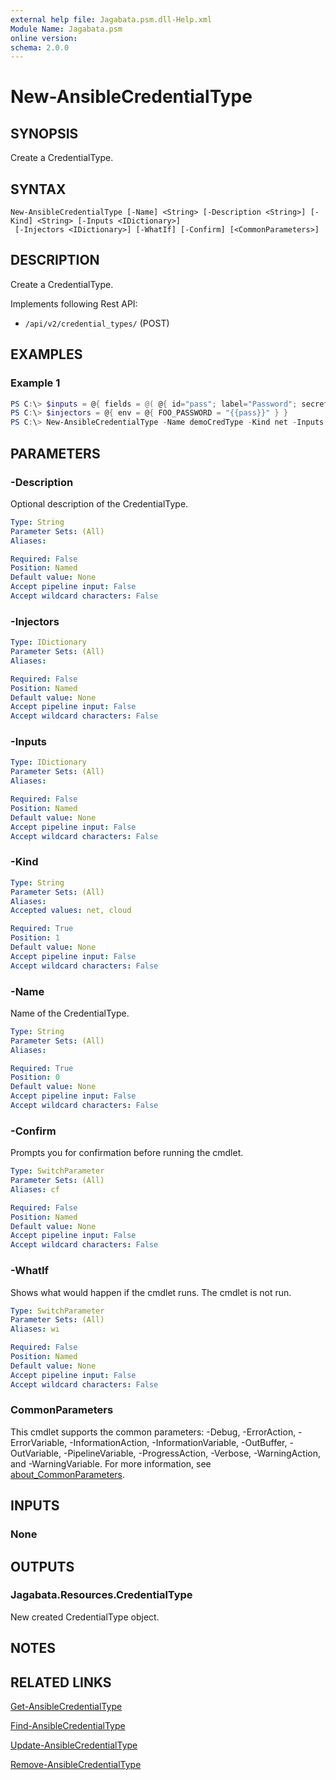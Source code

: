 ```yaml
---
external help file: Jagabata.psm.dll-Help.xml
Module Name: Jagabata.psm
online version:
schema: 2.0.0
---
```


# New-AnsibleCredentialType

## SYNOPSIS
Create a CredentialType.

## SYNTAX

```
New-AnsibleCredentialType [-Name] <String> [-Description <String>] [-Kind] <String> [-Inputs <IDictionary>]
 [-Injectors <IDictionary>] [-WhatIf] [-Confirm] [<CommonParameters>]
```

## DESCRIPTION
Create a CredentialType.

Implements following Rest API:  
- `/api/v2/credential_types/` (POST)

## EXAMPLES

### Example 1
```powershell
PS C:\> $inputs = @{ fields = @( @{ id="pass"; label="Password"; secret = $true } ); required = @("pass") }
PS C:\> $injectors = @{ env = @{ FOO_PASSWORD = "{{pass}}" } }
PS C:\> New-AnsibleCredentialType -Name demoCredType -Kind net -Inputs $inputs -Injectors $injectors
```

## PARAMETERS

### -Description
Optional description of the CredentialType.

```yaml
Type: String
Parameter Sets: (All)
Aliases:

Required: False
Position: Named
Default value: None
Accept pipeline input: False
Accept wildcard characters: False
```

### -Injectors

```yaml
Type: IDictionary
Parameter Sets: (All)
Aliases:

Required: False
Position: Named
Default value: None
Accept pipeline input: False
Accept wildcard characters: False
```

### -Inputs

```yaml
Type: IDictionary
Parameter Sets: (All)
Aliases:

Required: False
Position: Named
Default value: None
Accept pipeline input: False
Accept wildcard characters: False
```

### -Kind

```yaml
Type: String
Parameter Sets: (All)
Aliases:
Accepted values: net, cloud

Required: True
Position: 1
Default value: None
Accept pipeline input: False
Accept wildcard characters: False
```

### -Name
Name of the CredentialType.

```yaml
Type: String
Parameter Sets: (All)
Aliases:

Required: True
Position: 0
Default value: None
Accept pipeline input: False
Accept wildcard characters: False
```

### -Confirm
Prompts you for confirmation before running the cmdlet.

```yaml
Type: SwitchParameter
Parameter Sets: (All)
Aliases: cf

Required: False
Position: Named
Default value: None
Accept pipeline input: False
Accept wildcard characters: False
```

### -WhatIf
Shows what would happen if the cmdlet runs. The cmdlet is not run.

```yaml
Type: SwitchParameter
Parameter Sets: (All)
Aliases: wi

Required: False
Position: Named
Default value: None
Accept pipeline input: False
Accept wildcard characters: False
```

### CommonParameters
This cmdlet supports the common parameters: -Debug, -ErrorAction, -ErrorVariable, -InformationAction, -InformationVariable, -OutBuffer, -OutVariable, -PipelineVariable, -ProgressAction, -Verbose, -WarningAction, and -WarningVariable. For more information, see [about_CommonParameters](http://go.microsoft.com/fwlink/?LinkID=113216).

## INPUTS

### None
## OUTPUTS

### Jagabata.Resources.CredentialType
New created CredentialType object.

## NOTES

## RELATED LINKS

[Get-AnsibleCredentialType](Get-AnsibleCredentialType.md)

[Find-AnsibleCredentialType](Find-AnsibleCredentialType.md)

[Update-AnsibleCredentialType](Update-AnsibleCredentialType.md)

[Remove-AnsibleCredentialType](Remove-AnsibleCredentialType.md)
